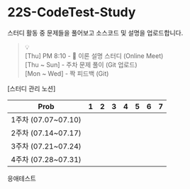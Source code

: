 # 22S-CodeTest-Study
스터디 활동 중 문제들을 풀어보고 소스코드 및 설명을 업로드합니다.

> 💡 <br>
> [Thu] PM 8:10 - 👥 이론 설명 스터디 (Online Meet)<br>
> [Thu ~ Sun] - 주차 문제 풀이 (Git 업로드)<br>
> [Mon ~ Wed] - 짝 피드백 (Git)<br>

[스터디 관리 노션]


| Prob | 1 | 2 | 3 | 4 | 5 | 6 | 7 |
| --- | --- | --- | --- | --- | --- | --- | --- |
| 1주차 (07.07~07.10) |  |  |  |  |  |  |  |
| 2주차 (07.14~07.17) |  |  |  |  |  |  |  |
| 3주차 (07.21~07.24) |  |  |  |  |  |  |  |
| 4주차 (07.28~07.31) |  |  |  |  |  |  |  |
응애테스트